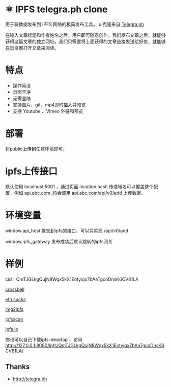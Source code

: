 
# ⚛ IPFS telegra.ph clone

用于将数据发布到 IPFS 网络的极简发布工具。
ui克隆来自 [Telegra.ph](http://telegra.ph)

在输入文章标题和作者姓名之后，用户即可随意创作。我们发布文章之后，就能够获得这篇文章的独立网址。我们只需要将上面获得的文章链接发送给好友，就能够在浏览器打开文章来阅读。

# 特点
* 操作简洁
* 页面干净
* 无需登陆
* 支持图片、gif、mp4即时插入并预览
* 支持 Youtube 、Vimeo 外链和预览

# 部署 

将public上传到任意环境即可。

# ipfs上传接口

默认使用 localhost:5001 ，通过页面 location.hash 传递域名可以覆盖整个配置，例如 api.abc.com ,将会调用 api.abc.com/api/v0/add 上传数据。

# 环境变量

window.api_host 提交到ipfs的接口，可以只实现 /api/v0/add 

window.ipfs_gateway 发布成功后默认跳转的ipfs网关

# 样例

cid：QmTJGLkgQujN8Wqx5kX1Eotyiqx7bAaTgcoDnsK6CV81LA

[crossbell](https://ipfs.crossbell.io/ipfs/QmTJGLkgQujN8Wqx5kX1Eotyiqx7bAaTgcoDnsK6CV81LA/#cdn.ipfsscan.io)

[eth.sucks](https://eth.sucks/ipfs/QmTJGLkgQujN8Wqx5kX1Eotyiqx7bAaTgcoDnsK6CV81LA/#cdn.ipfsscan.io)

[img2ipfs](https://gateway.img2ipfs.com/ipfs/QmTJGLkgQujN8Wqx5kX1Eotyiqx7bAaTgcoDnsK6CV81LA/#cdn.ipfsscan.io)

[ipfsscan](https://gateway.ipfsscan.com/ipfs/QmTJGLkgQujN8Wqx5kX1Eotyiqx7bAaTgcoDnsK6CV81LA/#cdn.ipfsscan.io)

[ipfs.io](https://ipfs.io/ipfs/QmTJGLkgQujN8Wqx5kX1Eotyiqx7bAaTgcoDnsK6CV81LA/#cdn.ipfsscan.io)

你也可以自己下载ipfs-desktop ，访问 http://127.0.0.1:8080/ipfs/QmTJGLkgQujN8Wqx5kX1Eotyiqx7bAaTgcoDnsK6CV81LA/

## Thanks
 * http://telegra.ph
